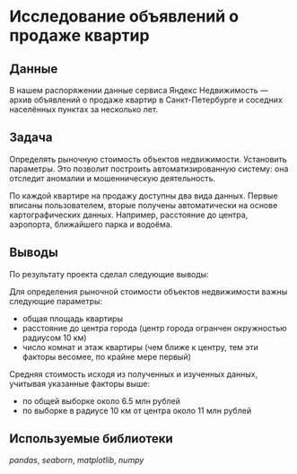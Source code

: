 # Исследование объявлений о продаже квартир
## Данные

В нашем распоряжении данные сервиса Яндекc Недвижимость — архив объявлений о продаже квартир в Санкт-Петербурге и соседних населённых пунктах за несколько лет.

## Задача

Определять рыночную стоимость объектов недвижимости. Установить параметры. Это позволит построить автоматизированную систему: она отследит аномалии и мошенническую деятельность. 

По каждой квартире на продажу доступны два вида данных. Первые вписаны пользователем, вторые получены автоматически на основе картографических данных. Например, расстояние до центра, аэропорта, ближайшего парка и водоёма. 

## Выводы
По результату проекта сделал следующие выводы:

Для определения рыночной стоимости объектов недвижимости важны следующие параметры:

- общая площадь квартиры
- расстояние до центра города (центр города огранчен окружностью радиусом 10 км)
- число комнат и этаж квартиры (чем ближе к центру, тем эти факторы весомее, по крайне мере первый)

Средняя стоимость исходя из полученных и изученных данных, учитывая указанные факторы выше:

- по общей выборке около 6.5 млн рублей
- по выборке в радиусе 10 км от центра около 11 млн рублей


## Используемые библиотеки
*pandas*, *seaborn*, *matplotlib*, *numpy*

